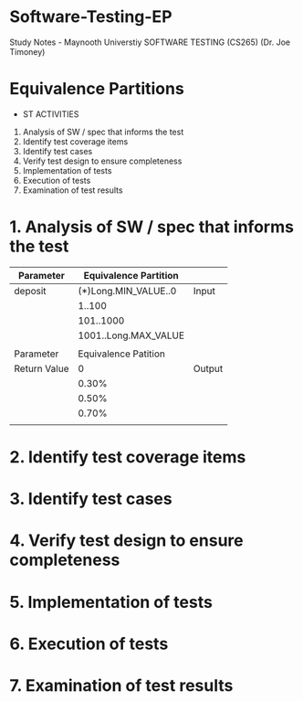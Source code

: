 # Software-Testing-EP

Study Notes - Maynooth Universtiy SOFTWARE TESTING (CS265) (Dr. Joe Timoney) 

# Equivalence Partitions

- ST ACTIVITIES

1. Analysis of SW / spec that informs the test
2. Identify test coverage items
3. Identify test cases
4. Verify test design to ensure completeness
5. Implementation of tests
6. Execution of tests
7. Examination of test results

# 1. Analysis of SW / spec that informs the test

| Parameter    | Equivalence Partition |         |
|--------------|-----------------------|---------|
| deposit      | (*)Long.MIN_VALUE..0  | Input   |
|              | 1..100                |         |
|              | 101..1000             |         |
|              | 1001..Long.MAX_VALUE  |         |
|              |                       |         |
| Parameter    | Equivalence Patition  |         |
| Return Value | 0                     | Output  |
|              | 0.30%                 |         |
|              | 0.50%                 |         |
|              | 0.70%                 |         |
|              |                       |         |



# 2. Identify test coverage items
# 3. Identify test cases
# 4. Verify test design to ensure completeness
# 5. Implementation of tests
# 6. Execution of tests
# 7. Examination of test results
